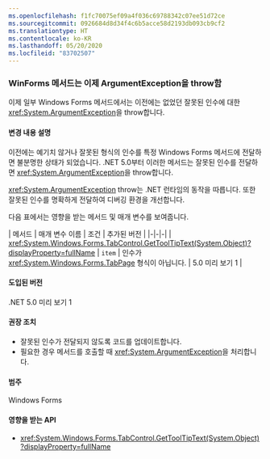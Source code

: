 ```yaml
---
ms.openlocfilehash: f1fc70075ef09a4f036c69788342c07ee51d72ce
ms.sourcegitcommit: 0926684d8d34f4c6b5acce58d2193db093cb9cf2
ms.translationtype: HT
ms.contentlocale: ko-KR
ms.lasthandoff: 05/20/2020
ms.locfileid: "83702507"
---
```

### <a name="winforms-methods-now-throw-argumentexception"></a>WinForms 메서드는 이제 ArgumentException을 throw함

이제 일부 Windows Forms 메서드에서는 이전에는 없었던 잘못된 인수에 대한 <xref:System.ArgumentException>을 throw합니다.

#### <a name="change-description"></a>변경 내용 설명

이전에는 예기치 않거나 잘못된 형식의 인수를 특정 Windows Forms 메서드에 전달하면 불분명한 상태가 되었습니다. .NET 5.0부터 이러한 메서드는 잘못된 인수를 전달하면 <xref:System.ArgumentException>을 throw합니다.

<xref:System.ArgumentException> throw는 .NET 런타임의 동작을 따릅니다. 또한 잘못된 인수를 명확하게 전달하여 디버깅 환경을 개선합니다.

다음 표에서는 영향을 받는 메서드 및 매개 변수를 보여줍니다.

| 메서드 | 매개 변수 이름 | 조건 | 추가된 버전 |
|-|-|-|
| <xref:System.Windows.Forms.TabControl.GetToolTipText(System.Object)?displayProperty=fullName> | `item` | 인수가 <xref:System.Windows.Forms.TabPage> 형식이 아닙니다. | 5.0 미리 보기 1 |

#### <a name="version-introduced"></a>도입된 버전

.NET 5.0 미리 보기 1

#### <a name="recommended-action"></a>권장 조치

- 잘못된 인수가 전달되지 않도록 코드를 업데이트합니다.
- 필요한 경우 메서드를 호출할 때 <xref:System.ArgumentException>을 처리합니다.

#### <a name="category"></a>범주

Windows Forms

#### <a name="affected-apis"></a>영향을 받는 API

- <xref:System.Windows.Forms.TabControl.GetToolTipText(System.Object)?displayProperty=fullName>

<!-- 

#### Affected APIs

- `M:System.Windows.Forms.TabControl.GetToolTipText(System.Object)`

-->
